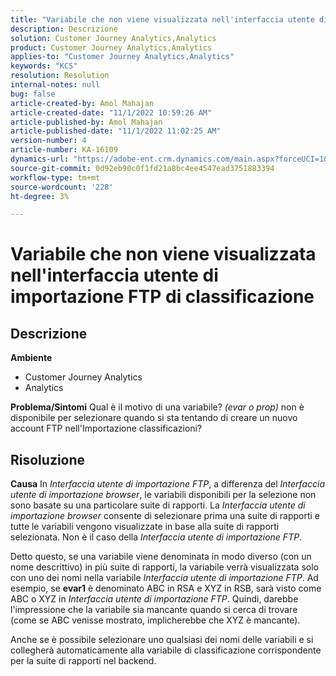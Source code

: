 ```yaml
---
title: "Variabile che non viene visualizzata nell'interfaccia utente di importazione FTP di classificazione"
description: Descrizione
solution: Customer Journey Analytics,Analytics
product: Customer Journey Analytics,Analytics
applies-to: "Customer Journey Analytics,Analytics"
keywords: "KCS"
resolution: Resolution
internal-notes: null
bug: false
article-created-by: Amol Mahajan
article-created-date: "11/1/2022 10:59:26 AM"
article-published-by: Amol Mahajan
article-published-date: "11/1/2022 11:02:25 AM"
version-number: 4
article-number: KA-16109
dynamics-url: "https://adobe-ent.crm.dynamics.com/main.aspx?forceUCI=1&pagetype=entityrecord&etn=knowledgearticle&id=5dd8dc3b-d459-ed11-9561-6045bd006a22"
source-git-commit: 0d92eb90c0f1fd21a8bc4ee4547ead3751883394
workflow-type: tm+mt
source-wordcount: '228'
ht-degree: 3%

---
```


# Variabile che non viene visualizzata nell&#39;interfaccia utente di importazione FTP di classificazione

## Descrizione

<b>Ambiente</b>
- Customer Journey Analytics
- Analytics



<b>Problema/Sintomi</b>
Qual è il motivo di una variabile? *(evar o prop)* non è disponibile per selezionare quando si sta tentando di creare un nuovo account FTP nell&#39;Importazione classificazioni?


## Risoluzione

<b>Causa</b>
In *Interfaccia utente di importazione FTP*, a differenza del *Interfaccia utente di importazione browser*, le variabili disponibili per la selezione non sono basate su una particolare suite di rapporti. La *Interfaccia utente di importazione browser* consente di selezionare prima una suite di rapporti e tutte le variabili vengono visualizzate in base alla suite di rapporti selezionata. Non è il caso della *Interfaccia utente di importazione FTP*.

Detto questo, se una variabile viene denominata in modo diverso (con un nome descrittivo) in più suite di rapporti, la variabile verrà visualizzata solo con uno dei nomi nella variabile *Interfaccia utente di importazione FTP*. Ad esempio, se <b>evar1</b> è denominato ABC in RSA e XYZ in RSB, sarà visto come ABC o XYZ in *Interfaccia utente di importazione FTP*. Quindi, darebbe l&#39;impressione che la variabile sia mancante quando si cerca di trovare (come se ABC venisse mostrato, implicherebbe che XYZ è mancante).

Anche se è possibile selezionare uno qualsiasi dei nomi delle variabili e si collegherà automaticamente alla variabile di classificazione corrispondente per la suite di rapporti nel backend.


